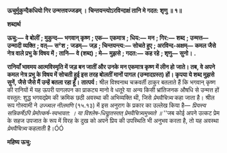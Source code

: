 **ऊचुर्मुकुन्दैकधियो गिर उन्मत्तवज्जडम् ।** **चिन्तयन्त्योऽरविन्दाक्षं तानि मे गदत: शृणु ॥ १॥** 

**शब्दार्थ** 

**ऊचु:—** **वे बोलीं** **; मुकुन्द—** **भगवान् कृष्ण** **; एक—** **एकमात्र** **; धिय:—** **मन** **; गिर:—** **शब्द** **; उन्मत्त—** **उन्मादी व्यक्ति** **; वत्—** **स²श** **;** **जडम्—** **जड़** **; चिन्तयन्त्य:—** **सोचते हुए** **; अरविन्द-अक्षम्—** **कमल जैसे नेत्र वाले प्रभु के विषय में** **; तानि—** **वे (शब्द)** **; मे—** **मुझसे** **; गदत:—** **कह रहे** **; शृणु—** **सुनो।** **.** 

**रानियाँ भावमय आत्मविस्मृति में जड़ बन जातीं और उनके मन एकमात्र कृष्ण में लीन हो** **जाते। तब, वे अपने कमल नेत्र प्रभु के विषय में सोचती हुई इस तरह बोलतीं मानों पागल** **(उन्मादग्रस्त) हों। कृपया ये शब्द मुझसे सुनें, जैसे जैसे मैं उन्हें बतला रहा हूँ।** **तात्पर्य :** श्रील विश्वनाथ चक्रवर्ती ठाकुर बतलाते हैं कि भगवान् कृष्ण की रानियों में यह ऊपरी पागलपन का प्राकट्य मानो वे धतूरे या अन्य किसी भ्रांतिजनक औषधि से उन्मत्त हों वस्तुत: शुद्ध भगवद्प्रेम की क्रमिक छठी अवस्था की अभिव्यक्ति थी, जिसे *प्रेमवैचित्र्य* कहा जाता है। श्रील रूप गोस्वामी ने *उज्ज्वल नीलमणि* (१५.१३) में इस अनुराग के प्रकार का उल्लेख किया है— *प्रियस्य सन्निकर्षेऽपि* *प्रेमोत्कर्ष-स्वभावत: ।* *या विश्लेष-धियाॢतस्तत्* *प्रेमवैचित्र्यमुच्यते ॥* ''जब कोई अपने उत्कट प्रेम के सहज उपजात के रूप में विरह के दुख को अपने प्रिय की उपस्थिति भी अनुभव करता है, तो यह अवस्था *प्रेमवैचित्र्य* कहलाती है।ÓÓ  

**महिष्य ऊचु:** 